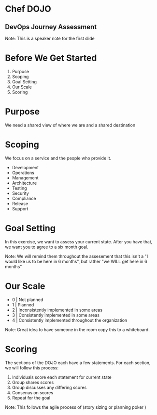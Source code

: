 <!--
# Copyright:: Copyright (c) 2012-2016 Chef Software, Inc.
#
# Licensed under the Apache License, Version 2.0 (the "License");
# you may not use this file except in compliance with the License.
# You may obtain a copy of the License at
#
#     http://www.apache.org/licenses/LICENSE-2.0
#
# Unless required by applicable law or agreed to in writing, software
# distributed under the License is distributed on an "AS IS" BASIS,
# WITHOUT WARRANTIES OR CONDITIONS OF ANY KIND, either express or implied.
# See the License for the specific language governing permissions and
# limitations under the License.
#
-->

<!-- .slide: data-background="images/shaolin-masters.jpg" -->
# Chef DOJO
## DevOps Journey Assessment

Note:
This is a speaker note for the first slide



# Before We Get Started

1. Purpose
2. Scoping
3. Goal Setting
4. Our Scale
5. Scoring


# Purpose

We need a shared view of where we are and a shared destination 


# Scoping

We focus on a service and the people who provide it.

+ Development
+ Operations
+ Management
+ Architecture
+ Testing
+ Security
+ Compliance
+ Release
+ Support


# Goal Setting

In this exercise, we want to assess your current state. After you have that, we want you to agree to a six month goal.

Note:
We will remind them throughout the assesement that this isn't a "I would like us to be here in 6 months", but rather "we WILL get here in 6 months"


# Our Scale

+ 0 | Not planned
+ 1 | Planned
+ 2 | Inconsistently implemented in some areas
+ 3 | Consistently implemented in some areas
+ 4 | Consistently implemented throughout the organization

Note:
Great idea to have someone in the room copy this to a whiteboard.


# Scoring

The sections of the DOJO each have a few statements. For each section, we will follow this process:

1. Individuals score each statement for current state
2. Group shares scores
3. Group discusses any differing scores
4. Consenus on scores
5. Repeat for the goal

Note:
This follows the agile process of (story sizing or planning poker )
